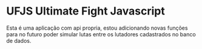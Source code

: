 # UFJS Ultimate Fight Javascript
<p>Esta é uma aplicação com api propria, estou adicionando novas funções para no futuro poder simular lutas entre os lutadores cadastrados no banco de dados. </p> 



 <!-- 
<p>Também é possivel puxar os dados da api caso queira com as informaçoes dos lutadores desta maneira </p>

### Fetch para pegar dados dos lutadores ( caso use o sua propria maquina para rodar o projeto)
```javascript
fetch('http://localhost:3000/LutadoresJSON')
  .then(response => response.json())
  .then(data => {
    console.log(data);
  })
  .catch(error => {
    console.error('Erro ao obter dados dos lutadores:', error);
  });
 ``` 
 -->